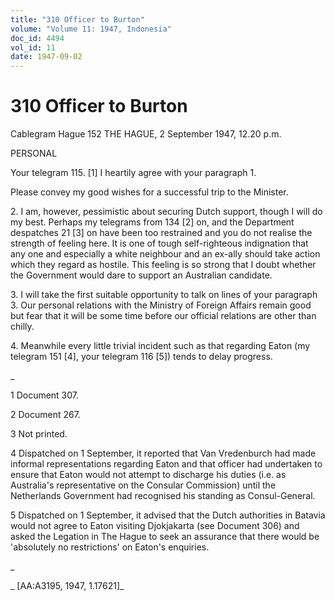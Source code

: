 ```yaml
---
title: "310 Officer to Burton"
volume: "Volume 11: 1947, Indonesia"
doc_id: 4494
vol_id: 11
date: 1947-09-02
---
```


# 310 Officer to Burton

Cablegram Hague 152 THE HAGUE, 2 September 1947, 12.20 p.m.

PERSONAL

Your telegram 115. [1] I heartily agree with your paragraph 1.

Please convey my good wishes for a successful trip to the Minister.

2\. I am, however, pessimistic about securing Dutch support, though I will do my best. Perhaps my telegrams from 134 [2] on, and the Department despatches 21 [3] on have been too restrained and you do not realise the strength of feeling here. It is one of tough self-righteous indignation that any one and especially a white neighbour and an ex-ally should take action which they regard as hostile. This feeling is so strong that I doubt whether the Government would dare to support an Australian candidate.

3\. I will take the first suitable opportunity to talk on lines of your paragraph 3. Our personal relations with the Ministry of Foreign Affairs remain good but fear that it will be some time before our official relations are other than chilly.

4\. Meanwhile every little trivial incident such as that regarding Eaton (my telegram 151 [4], your telegram 116 [5]) tends to delay progress.

_

1 Document 307.

2 Document 267.

3 Not printed.

4 Dispatched on 1 September, it reported that Van Vredenburch had made informal representations regarding Eaton and that officer had undertaken to ensure that Eaton would not attempt to discharge his duties (i.e. as Australia's representative on the Consular Commission) until the Netherlands Government had recognised his standing as Consul-General.

5 Dispatched on 1 September, it advised that the Dutch authorities in Batavia would not agree to Eaton visiting Djokjakarta (see Document 306) and asked the Legation in The Hague to seek an assurance that there would be 'absolutely no restrictions' on Eaton's enquiries.

_

_ [AA:A3195, 1947, 1.17621]_
